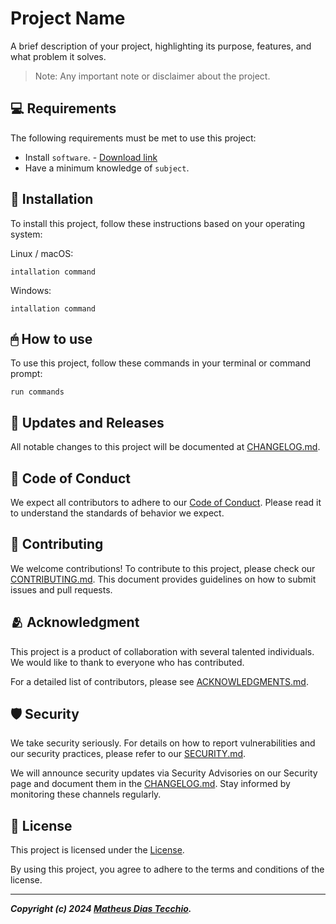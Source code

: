 # Project Name

A brief description of your project, highlighting its purpose, features, and what problem it solves.

> Note: Any important note or disclaimer about the project.

## 💻 Requirements

The following requirements must be met to use this project:

* Install `software`. - [Download link](#)
* Have a minimum knowledge of `subject`.

## 💾 Installation

To install this project, follow these instructions based on your operating system:

Linux / macOS:
```
intallation command
```

Windows:
```
intallation command
```

## 🖱 How to use

To use this project, follow these commands in your terminal or command prompt:

```
run commands
```

## 📅 Updates and Releases
All notable changes to this project will be documented at [CHANGELOG.md](./docs/CHANGELOG.md).


## 📜 Code of Conduct

We expect all contributors to adhere to our [Code of Conduct](./docs/CODE_OF_CONDUCT.md). Please read it to understand the standards of behavior we expect.


## 🔁 Contributing

We welcome contributions! To contribute to this project, please check our [CONTRIBUTING.md](./docs/CONTRIBUTING.md). This document provides guidelines on how to submit issues and pull requests.

## 🫂 Acknowledgment

This project is a product of collaboration with several talented individuals. We would like to thank to everyone who has contributed.

For a detailed list of contributors, please see [ACKNOWLEDGMENTS.md](./docs/ACKNOWLEDGMENTS.md).

## 🛡️ Security

We take security seriously. For details on how to report vulnerabilities and our security practices, please refer to our [SECURITY.md](./docs/SECURITY.md).

We will announce security updates via Security Advisories on our Security page and document them in the [CHANGELOG.md](./docs/CHANGELOG.md). Stay informed by monitoring these channels regularly.
  
## 📝 License

This project is licensed under the [License](./docs/LICENSE).

By using this project, you agree to adhere to the terms and conditions of the license.

---

***Copyright (c) 2024 [Matheus Dias Tecchio](https://github.com/matheustecchio).***